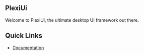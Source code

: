 ## PlexiUi
Welcome to PlexiUi, the ultimate desktop UI framework out there.

## Quick Links
 - [Documentation](/docs/Docs.md)